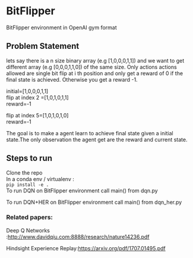 # BitFlipper
BitFlipper environment in OpenAI gym format


## Problem Statement
lets say there is a n size binary array (e.g [1,0,0,0,1,1]) and we want to get different array (e.g [0,0,0,1,1,0]) of the same size. Only actions actions allowed are single bit flip at i th position and only get a reward of 0 if the final state is achieved. Otherwise you get a reward -1.

initial=[1,0,0,0,1,1]<br>
 flip at index 2 =[1,0,1,0,1,1]<br>
reward=-1

 flip at index 5=[1,0,1,0,1,0]<br>
 reward=-1 
 
 The goal is to make a agent learn to achieve final state given a initial state.The only observation the agent get are the reward and current state.
 
## Steps to run
Clone the repo<br>
In a conda env / virtualenv :<br> `pip install -e .`
<br>
To run DQN on BitFlipper environment call main() from dqn.py

To run DQN+HER  on BitFlipper environment call main() from dqn_her.py

### Related papers:
Deep Q Networks :http://www.davidqiu.com:8888/research/nature14236.pdf 

Hindsight Experience Replay:https://arxiv.org/pdf/1707.01495.pdf
